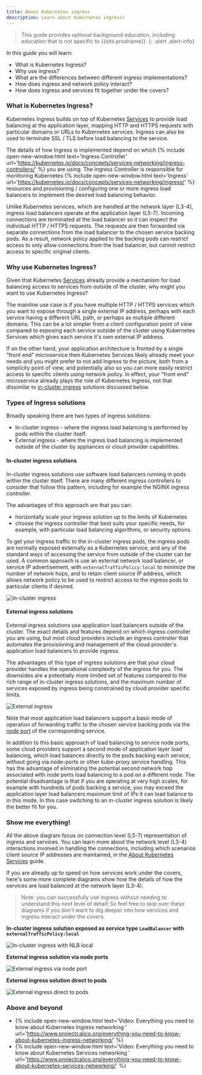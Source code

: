 ```yaml
---
title: About Kubernetes ingress
description: Learn about Kubernetes ingress!
---
```


> <span class="glyphicon glyphicon-info-sign"></span> This guide provides optional background education, including
> education that is not specific to {{site.prodname}}.
{: .alert .alert-info}

In this guide you will learn:
- What is Kubernetes Ingress?
- Why use ingress?
- What are the differences between different ingress implementations?
- How does ingress and network policy interact?
- How does ingress and services fit together under the covers?

### What is Kubernetes Ingress?

Kubernetes Ingress builds on top of Kubernetes [Services]({{site.baseurl}}/about/about-kubernetes-services) to provide
load balancing at the application layer, mapping HTTP and HTTPS requests with particular domains or URLs to Kubernetes
services. Ingress can also be used to terminate SSL / TLS before load balancing to the service.

The details of how Ingress is implemented depend on which {% include open-new-window.html text='Ingress Controller'
url='https://kubernetes.io/docs/concepts/services-networking/ingress-controllers/' %} you are using. The Ingress
Controller is responsible for monitoring Kubernetes {% include open-new-window.html text='Ingress'
url='https://kubernetes.io/docs/concepts/services-networking/ingress/' %} resources and provisioning / configuring one
or more ingress load balancers to implement the desired load balancing behavior.

Unlike Kubernetes services, which are handled at the network layer (L3-4), ingress load balancers operate at the
application layer (L5-7). Incoming connections are terminated at the load balancer so it can inspect the individual HTTP /
HTTPS requests. The requests are then forwarded via separate connections from the load balancer to the chosen service
backing pods. As a result, network policy applied to the backing pods can restrict access to only allow connections from the load
balancer, but cannot restrict access to specific original clients.

### Why use Kubernetes Ingress?

Given that Kubernetes [Services]({{site.baseurl}}/about/about-kubernetes-services) already provide a mechanism for load
balancing access to services from outside of the cluster, why might you want to use Kubernetes Ingress?

The mainline use case is if you have multiple HTTP / HTTPS services which you want to expose through a single external IP
address, perhaps with each service having a different URL path, or perhaps as multiple different domains. This can be a
lot simpler from a client configuration point of view compared to exposing each service outside of the cluster using
Kubernetes Services which gives each service it's own external IP address.

If on the other hand, your application architecture is fronted by a single "front end" microservice then Kubernetes
Services likely already meet your needs and you might prefer to not add Ingress to the picture, both from a simplicity
point of view, and potentially also so you can more easily restrict access to specific clients using network policy.
In effect, your "front end" microservice already plays the role of Kubernetes Ingress, not that dissimilar to
[in-cluster ingress](#in-cluster-ingress-solutions) solutions discussed below.

### Types of Ingress solutions

Broadly speaking there are two types of ingress solutions:
- In-cluster ingress - where the ingress load balancing is performed by pods within the cluster itself.
- External ingress - where the ingress load balancing is implemented outside of the cluster by
  appliances or cloud provider capabilities.

#### In-cluster ingress solutions

In-cluster ingress solutions use software load balancers running in pods within the cluster itself. There are many
different ingress controllers to consider that follow this pattern, including for example the NGINX ingress controller.

The advantages of this approach are that you can: 
- horizontally scale your ingress solution up to the limits of Kubernetes
- choose the ingress controller that best suits your specific needs, for example, with particular load balancing
  algorithms, or security options.

To get your ingress traffic to the in-cluster ingress pods, the ingress pods are normally exposed externally as a
Kubernetes service, and any of the standard ways of accessing the service from outside of the cluster can be used. A
common approach is use an external network load balancer, or service IP advertisement, with
`externalTrafficPolicy:local` to minimize the number of network hops, and to retain client source IP address, which
allows network policy to be used to restrict access to the ingress pods to particular clients if desired.

![In-cluster ingress]({{site.baseurl}}/images/ingress-in-cluster.svg)

#### External ingress solutions

External ingress solutions use application load balancers outside of the cluster. The exact details and
features depend on which ingress controller you are using, but most cloud providers include an ingress controller that
automates the provisioning and management of the cloud provider's application load balancers to provide ingress.

The advantages of this type of ingress solutions are that your cloud provider handles the operational complexity of the
ingress for you.  The downsides are a potentially more limited set of features compared to the rich range of in-cluster
ingress solutions, and the maximum number of services exposed by ingress being constrained by cloud provider specific
limits.

![External ingress]({{site.baseurl}}/images/ingres-external.svg)

Note that most application load balancers support a basic mode of operation of forwarding traffic to the chosen service
backing pods via the [node port]({{site.baseurl}}/about/about-kubernetes-services#node-port-services) of the
corresponding service.

In addition to this basic approach of load balancing to service node ports, some cloud providers support a second mode
of application layer load balancing, which load balances directly to the pods backing each service, without going via
node-ports or other kube-proxy service handling. This has the advantage of eliminating the potential second network hop
associated with node ports load balancing to a pod on a different node. The potential disadvantage is that if you are
operating at very high scales, for example with hundreds of pods backing a service, you may exceed the application layer
load balancers maximum limit of IPs it can load balance to in this mode. In this case switching to an in-cluster ingress
solution is likely the better fit for you.

### Show me everything!

All the above diagram focus on connection level (L5-7) representation of ingress and services. You can learn more about
the network level (L3-4) interactions involved in handling the connections, including which scenarios client source IP
addresses are maintained, in the [About Kubernetes Services]({{site.baseurl/about/about-kubernetes-services}}) guide.

If you are already up to speed on how services work under the covers, here's some more complete diagrams show how the details
of how the services are load balanced at the network layer (L3-4). 

> Note: you can successfully use ingress without needing to understand this next level of detail! So feel free to skip
> over these diagrams if you don't want to dig deeper into how services and ingress interact under the covers.

**In-cluster ingress solution exposed as service type `LoadBalancer` with `externalTrafficPolicy:local`**

![In-cluster ingress with NLB local]({{site.baseurl}}/images/ingress-in-cluster-nlb-local.svg)

**External ingress solution via node ports**

![External ingress via node port]({{site.baseurl}}/images/ingress-external-node-ports.svg)

**External ingress solution direct to pods**

![External ingress direct to pods]({{site.baseurl}}/images/ingress-external-direct-to-pods.svg)

### Above and beyond

- {% include open-new-window.html text='Video: Everything you need to know about Kubernetes Ingress networking   '
  url='https://www.projectcalico.org/everything-you-need-to-know-about-kubernetes-ingress-networking/' %}
- {% include open-new-window.html text='Video: Everything you need to know about Kubernetes Services networking   '
  url='https://www.projectcalico.org/everything-you-need-to-know-about-kubernetes-services-networking/' %}
